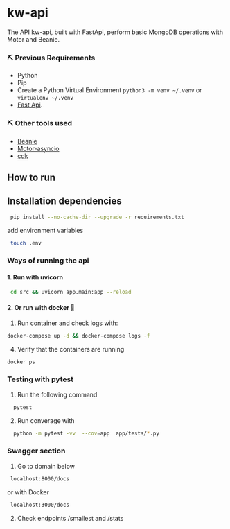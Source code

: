 # kw-api

The API kw-api, built with FastApi, perform basic MongoDB operations with Motor and Beanie.


### :pick: Previous Requirements
* Python
* Pip
* Create a Python Virtual Environment `python3 -m venv ~/.venv` or `virtualenv ~/.venv`
* [Fast Api](https://fastapi.tiangolo.com/).

### :pick: Other tools used

* [Beanie](https://beanie-odm.dev/)
* [Motor-asyncio](https://motor.readthedocs.io/en/stable/tutorial-asyncio.html)
* [cdk](https://docs.aws.amazon.com/cdk/v2/guide/home.html)
## How to run

## Installation dependencies

```bash
 pip install --no-cache-dir --upgrade -r requirements.txt
```
add environment variables
```bash
 touch .env
```

### Ways of running the api
#### 1. Run with uvicorn

```bash
 cd src && uvicorn app.main:app --reload
```

#### 2. Or run with docker :whale:


1. Run container and check logs with:
```sh
docker-compose up -d && docker-compose logs -f
```

4. Verify that the containers are running
```sh
docker ps 
```
### Testing with pytest

1. Run the following command
```sh
  pytest
```
2. Run converage with 
```sh
  python -m pytest -vv  --cov=app  app/tests/*.py
```

### Swagger section

1. Go to domain below
```sh
 localhost:8000/docs 
```
or with Docker
```sh
 localhost:3000/docs 
```
2. Check endpoints /smallest and /stats

